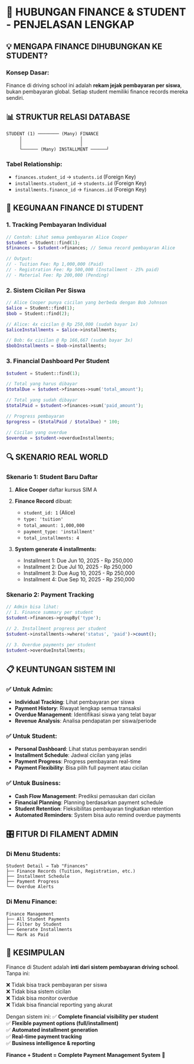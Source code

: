 # 🏦 HUBUNGAN FINANCE & STUDENT - PENJELASAN LENGKAP

## 💡 **MENGAPA FINANCE DIHUBUNGKAN KE STUDENT?**

### **Konsep Dasar:**

Finance di driving school ini adalah **rekam jejak pembayaran per siswa**, bukan pembayaran global. Setiap student memiliki finance records mereka sendiri.

## 📊 **STRUKTUR RELASI DATABASE**

```
STUDENT (1) ──────── (Many) FINANCE
     │                      │
     │                      │
     └────── (Many) INSTALLMENT ──────┘
```

### **Tabel Relationship:**

-   `finances.student_id` → `students.id` (Foreign Key)
-   `installments.student_id` → `students.id` (Foreign Key)
-   `installments.finance_id` → `finances.id` (Foreign Key)

## 🎯 **KEGUNAAN FINANCE DI STUDENT**

### **1. Tracking Pembayaran Individual**

```php
// Contoh: Lihat semua pembayaran Alice Cooper
$student = Student::find(1);
$finances = $student->finances; // Semua record pembayaran Alice

// Output:
// - Tuition Fee: Rp 1,000,000 (Paid)
// - Registration Fee: Rp 500,000 (Installment - 25% paid)
// - Material Fee: Rp 200,000 (Pending)
```

### **2. Sistem Cicilan Per Siswa**

```php
// Alice Cooper punya cicilan yang berbeda dengan Bob Johnson
$alice = Student::find(1);
$bob = Student::find(2);

// Alice: 4x cicilan @ Rp 250,000 (sudah bayar 1x)
$aliceInstallments = $alice->installments;

// Bob: 6x cicilan @ Rp 166,667 (sudah bayar 3x)
$bobInstallments = $bob->installments;
```

### **3. Financial Dashboard Per Student**

```php
$student = Student::find(1);

// Total yang harus dibayar
$totalDue = $student->finances->sum('total_amount');

// Total yang sudah dibayar
$totalPaid = $student->finances->sum('paid_amount');

// Progress pembayaran
$progress = ($totalPaid / $totalDue) * 100;

// Cicilan yang overdue
$overdue = $student->overdueInstallments;
```

## 🔍 **SKENARIO REAL WORLD**

### **Skenario 1: Student Baru Daftar**

1. **Alice Cooper** daftar kursus SIM A
2. **Finance Record** dibuat:

    - `student_id: 1` (Alice)
    - `type: 'tuition'`
    - `total_amount: 1,000,000`
    - `payment_type: 'installment'`
    - `total_installments: 4`

3. **System generate 4 installments:**
    - Installment 1: Due Jun 10, 2025 - Rp 250,000
    - Installment 2: Due Jul 10, 2025 - Rp 250,000
    - Installment 3: Due Aug 10, 2025 - Rp 250,000
    - Installment 4: Due Sep 10, 2025 - Rp 250,000

### **Skenario 2: Payment Tracking**

```php
// Admin bisa lihat:
// 1. Finance summary per student
$student->finances->groupBy('type');

// 2. Installment progress per student
$student->installments->where('status', 'paid')->count();

// 3. Overdue payments per student
$student->overdueInstallments;
```

## 📋 **KEUNTUNGAN SISTEM INI**

### **✅ Untuk Admin:**

-   **Individual Tracking**: Lihat pembayaran per siswa
-   **Payment History**: Riwayat lengkap semua transaksi
-   **Overdue Management**: Identifikasi siswa yang telat bayar
-   **Revenue Analysis**: Analisa pendapatan per siswa/periode

### **✅ Untuk Student:**

-   **Personal Dashboard**: Lihat status pembayaran sendiri
-   **Installment Schedule**: Jadwal cicilan yang jelas
-   **Payment Progress**: Progress pembayaran real-time
-   **Payment Flexibility**: Bisa pilih full payment atau cicilan

### **✅ Untuk Business:**

-   **Cash Flow Management**: Prediksi pemasukan dari cicilan
-   **Financial Planning**: Planning berdasarkan payment schedule
-   **Student Retention**: Fleksibilitas pembayaran tingkatkan retention
-   **Automated Reminders**: System bisa auto remind overdue payments

## 🎛️ **FITUR DI FILAMENT ADMIN**

### **Di Menu Students:**

```
Student Detail → Tab "Finances"
├── Finance Records (Tuition, Registration, etc.)
├── Installment Schedule
├── Payment Progress
└── Overdue Alerts
```

### **Di Menu Finance:**

```
Finance Management
├── All Student Payments
├── Filter by Student
├── Generate Installments
└── Mark as Paid
```

## 💭 **KESIMPULAN**

Finance di Student adalah **inti dari sistem pembayaran driving school**. Tanpa ini:

❌ Tidak bisa track pembayaran per siswa  
❌ Tidak bisa sistem cicilan  
❌ Tidak bisa monitor overdue  
❌ Tidak bisa financial reporting yang akurat

Dengan sistem ini:
✅ **Complete financial visibility per student**  
✅ **Flexible payment options (full/installment)**  
✅ **Automated installment generation**  
✅ **Real-time payment tracking**  
✅ **Business intelligence & reporting**

**Finance + Student = Complete Payment Management System** 🎯

